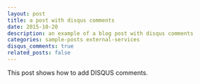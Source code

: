 ```yaml
---
layout: post
title: a post with disqus comments
date: 2015-10-20
description: an example of a blog post with disqus comments
categories: sample-posts external-services
disqus_comments: true
related_posts: false
---
```

This post shows how to add DISQUS comments.
